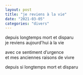 ```yaml
---
layout: post
title: "je reviens à la vie"
date: "2021-03-05"
categories: "divers"
---
```


depuis longtemps mort et disparu  
je reviens aujourd'hui à la vie  

avec ce sentiment d’urgence  
et mes anciennes raisons de vivre  

depuis si longtemps mort et disparu  
